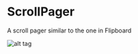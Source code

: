 # ScrollPager
A scroll pager similar to the one in Flipboard

![alt tag](https://raw.github.com/aryaxt/ScrollPager/master/scrollPager.png)
